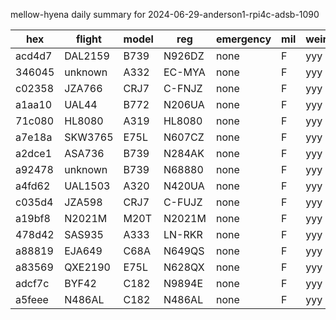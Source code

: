mellow-hyena daily summary for 2024-06-29-anderson1-rpi4c-adsb-1090

|hex|flight|model|reg|emergency|mil|weirdo|
|--|--|--|--|--|--|--|
|acd4d7|DAL2159|B739|N926DZ|none|F|yyy|
|346045|unknown|A332|EC-MYA|none|F|yyy|
|c02358|JZA766|CRJ7|C-FNJZ|none|F|yyy|
|a1aa10|UAL44|B772|N206UA|none|F|yyy|
|71c080|HL8080|A319|HL8080|none|F|yyy|
|a7e18a|SKW3765|E75L|N607CZ|none|F|yyy|
|a2dce1|ASA736|B739|N284AK|none|F|yyy|
|a92478|unknown|B739|N68880|none|F|yyy|
|a4fd62|UAL1503|A320|N420UA|none|F|yyy|
|c035d4|JZA598|CRJ7|C-FUJZ|none|F|yyy|
|a19bf8|N2021M|M20T|N2021M|none|F|yyy|
|478d42|SAS935|A333|LN-RKR|none|F|yyy|
|a88819|EJA649|C68A|N649QS|none|F|yyy|
|a83569|QXE2190|E75L|N628QX|none|F|yyy|
|adcf7c|BYF42|C182|N9894E|none|F|yyy|
|a5feee|N486AL|C182|N486AL|none|F|yyy|
